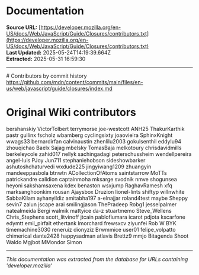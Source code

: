 # Documentation

**Source URL:** [https://developer.mozilla.org/en-US/docs/Web/JavaScript/Guide/Closures/contributors.txt](https://developer.mozilla.org/en-US/docs/Web/JavaScript/Guide/Closures/contributors.txt)  
**Last Updated:** 2025-05-24T14:19:39.664Z  
**Extracted:** 2025-05-31 16:59:30

---

\# Contributors by commit history
https://github.com/mdn/content/commits/main/files/en-us/web/javascript/guide/closures/index.md

# Original Wiki contributors
bershanskiy
VictorTolbert
terrymorse
joe-westcott
ANH25
ThakurKarthik
pastr
gullinx
fscholz
wbamberg
cyclingsixty
joaovieira
SphinxKnight
wwags33
bernardirfan
calvinaustin
zhenlilu2003
gokulsenthil
eddylu94
zhouqichao
Baelx
Sajag
mbelsky
TomasBaja
melkotoury
chrisdavidmills
berkeleycole
zahid017
nellyk
sachingadagi
peterschussheim
wendellpereira
angel-luis
PJoy
Jun711
stephaniehobson
sideshowbarker
ashutoshchaturvedi
wxdude225
jingyiwang1209
zhuangyin
mandeeppasbola
btnwtn
ACollectionOfAtoms
saintstarrow
MoTTs
patrickandre
calidion
captainmoha
mksarge
svodnik
nmve
shogunsea
heyoni
sakshamsaxena
kdex
benaston
wsxjump
RaghavRamesh
xfq
marksanghoonkim
rousan
Ajaysbox
Druzion
lionel-lints
shiftyp
willnwhite
SabbaKilam
ayhanyildiz
amitabha197
a-elnajjar
roland4test
maybe
Sheppy
sevin7
zalun
jscape
arai
smilingjason
ThePradeep
Robg1
jesselpalmer
natealmeida
Bergi
walmik
mattyice
da-z
stuartmemo
Steve\_Wellens
Chris\_Stephens
scott\_litvinoff
jtcain
pablofiumara
icarot
pdjota
kscarfone
edymtt
emil\_pirfalt
ethertank
lmorchard
frewsxcv
ziyunfei
Rob W
BYK
timemachine3030
reneruiz
dionyziz
Brwmmice
user01
felipe\_volpatto
chimerical
dante2428
happysadman
atlavis
Brettz9
mmjo
Bitagenda
Shoot
Waldo
Mgjbot
MMondor
Simon

---

*This documentation was extracted from the database for URLs containing 'developer.mozilla'*
